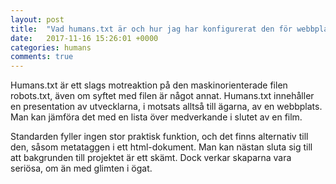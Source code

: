 ```yaml
---
layout: post
title:  "Vad humans.txt är och hur jag har konfigurerat den för webbplatsen"
date:   2017-11-16 15:26:01 +0000
categories: humans
comments: true
---
```

Humans.txt är ett slags motreaktion på den maskinorienterade filen robots.txt, även om syftet med filen är något annat. Humans.txt innehåller
en presentation av utvecklarna, i motsats alltså till ägarna, av en webbplats. Man kan jämföra det med en lista över medverkande i slutet av en
film.

Standarden fyller ingen stor praktisk funktion, och det finns alternativ till den, såsom metataggen i ett html-dokument. Man kan nästan sluta sig
till att bakgrunden till projektet är ett skämt. Dock verkar skaparna vara seriösa, om än med glimten i ögat.

[jekyll-docs]: https://jekyllrb.com/docs/home
[jekyll-gh]:   https://github.com/jekyll/jekyll
[jekyll-talk]: https://talk.jekyllrb.com/

